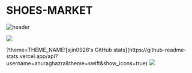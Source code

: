 # SHOES-MARKET
![header](https://capsule-render.vercel.app/api?type=waving&color=gradient&customColorList=0,2,2,5,30&height=300&section=header&text=SHOES%20MARKET&fontSize=90&animation=fadeIn&fontAlignY=38&desc=sujin's%20portfolio)
<!-- 방문자수 --!>
<p>
<a href="https://hits.seeyoufarm.com"><img src="https://hits.seeyoufarm.com/api/count/incr/badge.svg?url=https%3A%2F%2Fgithub.com%2Fqkrtn0928@naver.com%2Fhit-counter&count_bg=%2379C83D&title_bg=%23555555&icon=&icon_color=%23E7E7E7&title=hits&edge_flat=false"/></a>
</p>
?theme=THEME_NAME![sjin0928's GitHub stats](https://github-readme-stats.vercel.app/api?username=anuraghazra&theme=swift&show_icons=true)
<img src="https://img.shields.io/badge/bootstrap-%238511FA.svg?style=for-the-badge&logo=bootstrap&logoColor=white>
<div> 
<p>techStack</p>
<img src="https://img.shields.io/badge/javascript?style=for-the-badge&logo=javascript&logoColor=#F7DF1E">
</div>
